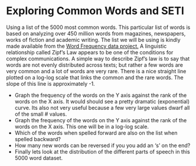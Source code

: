 # Exploring Common Words and SETI
Using a list of the 5000 most common words. This particular list of words is based on analyzing over 450 million words from magazines, newspapers, works of fiction 
and academic writing. The list we will be using is kindly made available from the [Word Frequency data project.](https://www.wordfrequency.info/intro.asp)
A linguistic relationship called Zipf’s Law appears to be one of the conditions for complex communications. A simple way to describe Zipf’s law is to say that words 
are not evenly distributed across texts; but rather a few words are very common and a lot of words are very rare. There is a nice straight line plotted on a log-log 
scale that links the common and the rare words. The slope of this line is approximately -1.
* Graph the frequency of the words on the Y axis against the rank of the words on the X axis. It would should see a pretty dramatic (exponential) curve. Its also not 
very useful because a few very large values dwarf all of the small # values.
* Graph the frequency of the words on the Y axis against the rank of the words on the X axis. This one will be in a log-log scale.
* Which of the words when spelled forward are also on the list when spelled backward?
* How many new words can be reversed if you you add an ‘s’ on the end?
* Finally lets look at the distribution of the different parts of speech in this 5000 word dataset.
